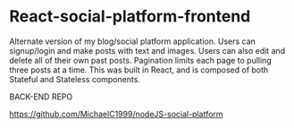# React-social-platform-frontend

Alternate version of my blog/social platform application. Users can signup/login and make posts with text and images. Users can also edit and delete all of their own past posts. Pagination limits each page to pulling three posts at a time. This was built in React, and is composed of both Stateful and Stateless components.

BACK-END REPO

https://github.com/MichaelC1999/nodeJS-social-platform
